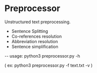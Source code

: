 # Preprocessor

Unstructured text preprocessing.

- Sentence Splitting
- Co-references resolution
- Abbreviation resolution
- Sentence simplification

-- usage: python3 preprocessor.py -h

( ex: python3 preprocessor.py -f text.txt -v )